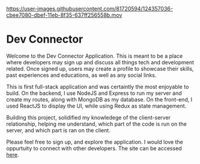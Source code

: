 

https://user-images.githubusercontent.com/81720594/124357036-cbee7080-dbef-11eb-8f35-637ff256558b.mov

# Dev Connector

Welcome to the Dev Connector Application. This is meant to be a place where developers may sign up and discuss all things tech 
and development related. Once signed up, users may create a profile to showcase their skills, past experiences and educations,
as well as any social links. 

This is first full-stack application and was certaintly the most enjoyable to build. On the backend, I use NodeJS and Express to run my server and create my routes, along with MongoDB as my database. On the front-end, I used ReactJS to display the UI, while using Redux as state management. 

Building this project, solidified my knowledege of the client-server relationship, helping me understand, which part of the code is run 
on the server, and which part is ran on the client.

Please feel free to sign up, and explore the application. I would love the oppurtuity to connect with other developers. The site can be accessed [here](https://arctic-pylon-18588.herokuapp.com/).
